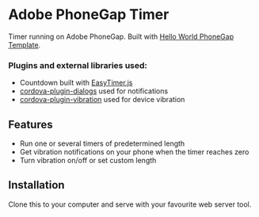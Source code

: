 # Adobe PhoneGap Timer

Timer running on Adobe PhoneGap. Built with [Hello World PhoneGap Template](https://github.com/phonegap/phonegap-template-hello-world).

### Plugins and external libraries used:

- Countdown built with [EasyTimer.js](http://albert-gonzalez.github.io/easytimer.js/)
- [cordova-plugin-dialogs](https://github.com/apache/cordova-plugin-dialogs) used for notifications
- [cordova-plugin-vibration](https://github.com/apache/cordova-plugin-vibration) used for device vibration

## Features

- Run one or several timers of predetermined length
- Get vibration notifications on your phone when the timer reaches zero
- Turn vibration on/off or set custom length

## Installation

Clone this to your computer and serve with your favourite web server tool.
